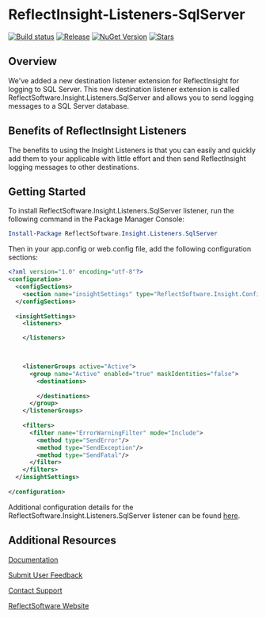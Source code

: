 # ReflectInsight-Listeners-SqlServer

[![Build status](https://ci.appveyor.com/api/projects/status/github/reflectsoftware/reflectinsight-listeners-SqlServer?svg=true)](https://ci.appveyor.com/project/reflectsoftware/reflectinsight-listeners-SqlServer)
[![Release](https://img.shields.io/github/release/reflectsoftware/reflectinsight-listeners-SqlServer.svg)](https://github.com/reflectsoftware/reflectinsight-listeners-SqlServer/releases/latest)
[![NuGet Version](http://img.shields.io/nuget/v/reflectsoftware.insight.listeners.SqlServer.svg?style=flat)](http://www.nuget.org/packages/ReflectSoftware.Insight.Listeners.SqlServer/)
[![Stars](https://img.shields.io/github/stars/reflectsoftware/reflectinsight-listeners-SqlServer.svg)](https://github.com/reflectsoftware/reflectinsight-listeners-SqlServer/stargazers)

## Overview ##

We've added a new destination listener extension for ReflectInsight for logging to SQL Server. This new destination listener extension is called ReflectSoftware.Insight.Listeners.SqlServer and allows you to send logging messages to a SQL Server database.

## Benefits of ReflectInsight Listeners ##

The benefits to using the Insight Listeners is that you can easily and quickly add them to your applicable with little effort and then send ReflectInsight logging messages to other destinations.

## Getting Started

To install ReflectSoftware.Insight.Listeners.SqlServer listener, run the following command in the Package Manager Console:

```powershell
Install-Package ReflectSoftware.Insight.Listeners.SqlServer
```
Then in your app.config or web.config file, add the following configuration sections:

```xml
<?xml version="1.0" encoding="utf-8"?>
<configuration>
  <configSections>        
    <section name="insightSettings" type="ReflectSoftware.Insight.ConfigurationHandler,ReflectSoftware.Insight"/>
  </configSections>
	
  <insightSettings>
    <listeners>

    </listeners>

    

    <listenerGroups active="Active">
      <group name="Active" enabled="true" maskIdentities="false">
        <destinations>
          
        </destinations>
      </group>
    </listenerGroups>
    
    <filters>
      <filter name="ErrorWarningFilter" mode="Include">
        <method type="SendError"/>
        <method type="SendException"/>
        <method type="SendFatal"/>
      </filter>
    </filters>
  </insightSettings>
	
</configuration>
```

Additional configuration details for the ReflectSoftware.Insight.Listeners.SqlServer listener can be found [here](https://reflectsoftware.atlassian.net/wiki/display/RI5/SQL+Server+Listener).

## Additional Resources

[Documentation](https://reflectsoftware.atlassian.net/wiki/display/RI5/ReflectInsight+5+documentation)

[Submit User Feedback](http://reflectsoftware.uservoice.com/forums/158277-reflectinsight-feedback)

[Contact Support](support@reflectsoftware.com)

[ReflectSoftware Website](http://reflectsoftware.com)
